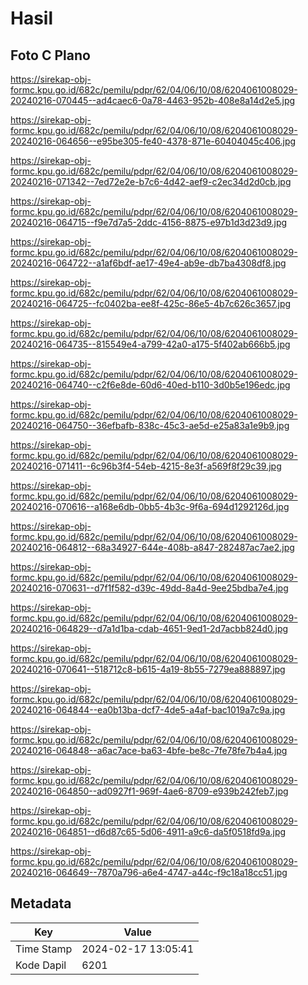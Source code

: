 # Hasil

## Foto C Plano

https://sirekap-obj-formc.kpu.go.id/682c/pemilu/pdpr/62/04/06/10/08/6204061008029-20240216-070445--ad4caec6-0a78-4463-952b-408e8a14d2e5.jpg

https://sirekap-obj-formc.kpu.go.id/682c/pemilu/pdpr/62/04/06/10/08/6204061008029-20240216-064656--e95be305-fe40-4378-871e-60404045c406.jpg

https://sirekap-obj-formc.kpu.go.id/682c/pemilu/pdpr/62/04/06/10/08/6204061008029-20240216-071342--7ed72e2e-b7c6-4d42-aef9-c2ec34d2d0cb.jpg

https://sirekap-obj-formc.kpu.go.id/682c/pemilu/pdpr/62/04/06/10/08/6204061008029-20240216-064715--f9e7d7a5-2ddc-4156-8875-e97b1d3d23d9.jpg

https://sirekap-obj-formc.kpu.go.id/682c/pemilu/pdpr/62/04/06/10/08/6204061008029-20240216-064722--a1af6bdf-ae17-49e4-ab9e-db7ba4308df8.jpg

https://sirekap-obj-formc.kpu.go.id/682c/pemilu/pdpr/62/04/06/10/08/6204061008029-20240216-064725--fc0402ba-ee8f-425c-86e5-4b7c626c3657.jpg

https://sirekap-obj-formc.kpu.go.id/682c/pemilu/pdpr/62/04/06/10/08/6204061008029-20240216-064735--815549e4-a799-42a0-a175-5f402ab666b5.jpg

https://sirekap-obj-formc.kpu.go.id/682c/pemilu/pdpr/62/04/06/10/08/6204061008029-20240216-064740--c2f6e8de-60d6-40ed-b110-3d0b5e196edc.jpg

https://sirekap-obj-formc.kpu.go.id/682c/pemilu/pdpr/62/04/06/10/08/6204061008029-20240216-064750--36efbafb-838c-45c3-ae5d-e25a83a1e9b9.jpg

https://sirekap-obj-formc.kpu.go.id/682c/pemilu/pdpr/62/04/06/10/08/6204061008029-20240216-071411--6c96b3f4-54eb-4215-8e3f-a569f8f29c39.jpg

https://sirekap-obj-formc.kpu.go.id/682c/pemilu/pdpr/62/04/06/10/08/6204061008029-20240216-070616--a168e6db-0bb5-4b3c-9f6a-694d1292126d.jpg

https://sirekap-obj-formc.kpu.go.id/682c/pemilu/pdpr/62/04/06/10/08/6204061008029-20240216-064812--68a34927-644e-408b-a847-282487ac7ae2.jpg

https://sirekap-obj-formc.kpu.go.id/682c/pemilu/pdpr/62/04/06/10/08/6204061008029-20240216-070631--d7f1f582-d39c-49dd-8a4d-9ee25bdba7e4.jpg

https://sirekap-obj-formc.kpu.go.id/682c/pemilu/pdpr/62/04/06/10/08/6204061008029-20240216-064829--d7a1d1ba-cdab-4651-9ed1-2d7acbb824d0.jpg

https://sirekap-obj-formc.kpu.go.id/682c/pemilu/pdpr/62/04/06/10/08/6204061008029-20240216-070641--518712c8-b615-4a19-8b55-7279ea888897.jpg

https://sirekap-obj-formc.kpu.go.id/682c/pemilu/pdpr/62/04/06/10/08/6204061008029-20240216-064844--ea0b13ba-dcf7-4de5-a4af-bac1019a7c9a.jpg

https://sirekap-obj-formc.kpu.go.id/682c/pemilu/pdpr/62/04/06/10/08/6204061008029-20240216-064848--a6ac7ace-ba63-4bfe-be8c-7fe78fe7b4a4.jpg

https://sirekap-obj-formc.kpu.go.id/682c/pemilu/pdpr/62/04/06/10/08/6204061008029-20240216-064850--ad0927f1-969f-4ae6-8709-e939b242feb7.jpg

https://sirekap-obj-formc.kpu.go.id/682c/pemilu/pdpr/62/04/06/10/08/6204061008029-20240216-064851--d6d87c65-5d06-4911-a9c6-da5f0518fd9a.jpg

https://sirekap-obj-formc.kpu.go.id/682c/pemilu/pdpr/62/04/06/10/08/6204061008029-20240216-064649--7870a796-a6e4-4747-a44c-f9c18a18cc51.jpg


## Metadata

| Key        | Value               |
| ---------- | ------------------- |
| Time Stamp | 2024-02-17 13:05:41 |
| Kode Dapil | 6201                |



